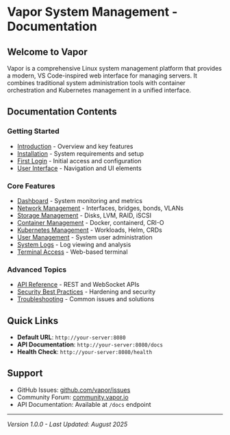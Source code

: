 # Vapor System Management - Documentation

## Welcome to Vapor

Vapor is a comprehensive Linux system management platform that provides a modern, VS Code-inspired web interface for managing servers. It combines traditional system administration tools with container orchestration and Kubernetes management in a unified interface.

## Documentation Contents

### Getting Started
- [Introduction](01-introduction.md) - Overview and key features
- [Installation](02-installation.md) - System requirements and setup
- [First Login](03-first-login.md) - Initial access and configuration
- [User Interface](04-user-interface.md) - Navigation and UI elements

### Core Features
- [Dashboard](05-dashboard.md) - System monitoring and metrics
- [Network Management](06-network-management.md) - Interfaces, bridges, bonds, VLANs
- [Storage Management](07-storage-management.md) - Disks, LVM, RAID, iSCSI
- [Container Management](08-container-management.md) - Docker, containerd, CRI-O
- [Kubernetes Management](09-kubernetes-management.md) - Workloads, Helm, CRDs
- [User Management](10-user-management.md) - System user administration
- [System Logs](11-system-logs.md) - Log viewing and analysis
- [Terminal Access](12-terminal-access.md) - Web-based terminal

### Advanced Topics
- [API Reference](13-api-reference.md) - REST and WebSocket APIs
- [Security Best Practices](14-security.md) - Hardening and security
- [Troubleshooting](15-troubleshooting.md) - Common issues and solutions

## Quick Links

- **Default URL**: `http://your-server:8080`
- **API Documentation**: `http://your-server:8080/docs`
- **Health Check**: `http://your-server:8080/health`

## Support

- GitHub Issues: [github.com/vapor/issues](https://github.com/vapor/issues)
- Community Forum: [community.vapor.io](https://community.vapor.io)
- API Documentation: Available at `/docs` endpoint

---

*Version 1.0.0 - Last Updated: August 2025*
